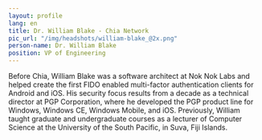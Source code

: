 ```yaml
---
layout: profile
lang: en
title: Dr. William Blake - Chia Network
pic_url: "/img/headshots/william-blake_@2x.png"
person-name: Dr. William Blake
position: VP of Engineering
---
```


Before Chia, William Blake was a software architect at Nok Nok Labs and helped create the first FIDO enabled multi-factor authentication clients for Android and iOS. His security focus results from a decade as a technical director at PGP Corporation, where he developed the PGP product line for Windows, Windows CE, Windows Mobile, and iOS. Previously, William taught graduate and undergraduate courses as a lecturer of Computer Science at the University of the South Pacific, in Suva, Fiji Islands.